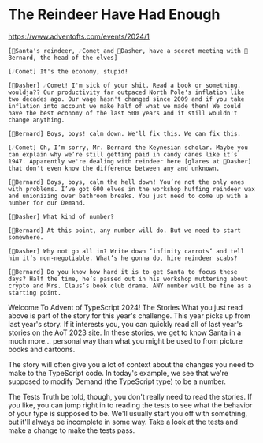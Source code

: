 # The Reindeer Have Had Enough
https://www.adventofts.com/events/2024/1

```
[🎅Santa's reindeer, ☄️Comet and 💨Dasher, have a secret meeting with 🎩Bernard, the head of the elves]

[☄️Comet] It's the economy, stupid!

[💨Dasher] ☄️Comet! I'm sick of your shit. Read a book or something, wouldja?? Our productivity far outpaced North Pole's inflation like two decades ago. Our wage hasn't changed since 2009 and if you take inflation into account we make half of what we made then! We could have the best economy of the last 500 years and it still wouldn't change anything.

[🎩Bernard] Boys, boys! calm down. We'll fix this. We can fix this.

[☄️Comet] Oh, I’m sorry, Mr. Bernard the Keynesian scholar. Maybe you can explain why we’re still getting paid in candy canes like it’s 1947. Apparently we're dealing with reindeer here [glares at 💨Dasher] that don't even know the difference between any and unknown.

[🎩Bernard] Boys, boys, calm the hell down! You’re not the only ones with problems. I’ve got 600 elves in the workshop huffing reindeer wax and unionizing over bathroom breaks. You just need to come up with a number for our Demand.

[💨Dasher] What kind of number?

[🎩Bernard] At this point, any number will do. But we need to start somewhere.

[💨Dasher] Why not go all in? Write down ‘infinity carrots’ and tell him it’s non-negotiable. What’s he gonna do, hire reindeer scabs?

[🎩Bernard] Do you know how hard it is to get Santa to focus these days? Half the time, he’s passed out in his workshop muttering about crypto and Mrs. Claus’s book club drama. ANY number will be fine as a starting point.
```

Welcome To Advent of TypeScript 2024!
The Stories
What you just read above is part of the story for this year's challenge. This year picks up from last year's story. If it interests you, you can quickly read all of last year's stories on the AoT 2023 site. In these stories, we get to know Santa in a much more... personal way than what you might be used to from picture books and cartoons.

The story will often give you a lot of context about the changes you need to make to the TypeScript code. In today's example, we see that we're supposed to modify Demand (the TypeScript type) to be a number.

The Tests
Truth be told, though, you don't really need to read the stories. If you like, you can jump right in to reading the tests to see what the behavior of your type is supposed to be. We'll usually start you off with something, but it'll always be incomplete in some way. Take a look at the tests and make a change to make the tests pass.

